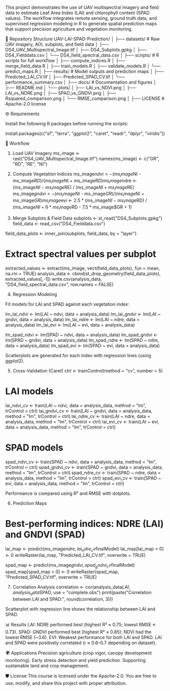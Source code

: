This project demonstrates the use of UAV multispectral imagery and field data to estimate Leaf Area Index (LAI) and chlorophyll content (SPAD values). The workflow integrates remote sensing, ground truth data, and supervised regression modeling in R to generate spatial prediction maps that support precision agriculture and vegetation monitoring.

📂 Repository Structure
UAV-LAI-SPAD-Prediction/
│
├── datasets/                # Raw UAV imagery, AOI, subplots, and field data
│   ├── DS4_UAV_Multispectral_Image.tif
│   ├── DS4_Subplots.gpkg
│   ├── DS4_Fielddata.csv
│   └── DS4_field_spectral_data.csv
│
├── scripts/                 # R scripts for full workflow
│   ├── compute_indices.R
│   ├── merge_field_data.R
│   ├── train_models.R
│   ├── validate_models.R
│   └── predict_maps.R
│
├── results/                 # Model outputs and prediction maps
│   ├── Predicted_LAI_CV.tif
│   ├── Predicted_SPAD_CV.tif
│   └── performance_summary.csv
│
├── docs/                    # Documentation and figures
│   ├── README.md
│   └── plots/
│       ├── LAI_vs_NDVI.png
│       ├── LAI_vs_NDRE.png
│       ├── SPAD_vs_GNDVI.png
│       ├── Rsquared_comparison.png
│       └── RMSE_comparison.png
│
├── LICENSE                  # Apache-2.0 license
            

⚙️ Requirements

Install the following R packages before running the scripts:

install.packages(c("sf", "terra", "ggplot2", "caret", "readr", "dplyr", "viridis"))

🚀 Workflow
1. Load UAV Imagery
ms_image <- rast("DS4_UAV_Multispectral_Image.tif")
names(ms_image) <- c("GR", "RD", "RE", "NI")

2. Compute Vegetation Indices
ms_image$ndvi  <- (ms_image$NI - ms_image$RD) / (ms_image$NI + ms_image$RD)
ms_image$ndre  <- (ms_image$NI - ms_image$RE) / (ms_image$NI + ms_image$RE)
ms_image$gndvi <- (ms_image$NI - ms_image$GR) / (ms_image$NI + ms_image$GR)
ms_image$evi   <- 2.5 * (ms_image$NI - ms_image$RD) / 
                  (ms_image$NI + 6 * ms_image$RD - 7.5 * ms_image$GR + 1)

3. Merge Subplots & Field Data
subplots   <- st_read("DS4_Subplots.gpkg")
field_data <- read_csv("DS4_Fielddata.csv")

field_data_plots <- inner_join(subplots, field_data, by = "layer")

# Extract spectral values per subplot
extracted_values <- extract(ms_image, vect(field_data_plots), fun = mean, na.rm = TRUE)
analysis_data <- cbind(st_drop_geometry(field_data_plots), extracted_values[,-1])
write.csv(analysis_data, "DS4_field_spectral_data.csv", row.names = FALSE)

4. Regression Modeling

Fit models for LAI and SPAD against each vegetation index:

lm_lai_ndvi  <- lm(LAI ~ ndvi,  data = analysis_data)
lm_lai_gndvi <- lm(LAI ~ gndvi, data = analysis_data)
lm_lai_ndre  <- lm(LAI ~ ndre,  data = analysis_data)
lm_lai_evi   <- lm(LAI ~ evi,   data = analysis_data)

lm_spad_ndvi  <- lm(SPAD ~ ndvi,  data = analysis_data)
lm_spad_gndvi <- lm(SPAD ~ gndvi, data = analysis_data)
lm_spad_ndre  <- lm(SPAD ~ ndre,  data = analysis_data)
lm_spad_evi   <- lm(SPAD ~ evi,   data = analysis_data)

Scatterplots are generated for each index with regression lines (using ggplot2).

5. Cross-Validation (Caret)
ctrl <- trainControl(method = "cv", number = 5)

# LAI models
lai_ndvi_cv  <- train(LAI ~ ndvi,  data = analysis_data, method = "lm", trControl = ctrl)
lai_gndvi_cv <- train(LAI ~ gndvi, data = analysis_data, method = "lm", trControl = ctrl)
lai_ndre_cv  <- train(LAI ~ ndre,  data = analysis_data, method = "lm", trControl = ctrl)
lai_evi_cv   <- train(LAI ~ evi,   data = analysis_data, method = "lm", trControl = ctrl)

# SPAD models
spad_ndvi_cv  <- train(SPAD ~ ndvi,  data = analysis_data, method = "lm", trControl = ctrl)
spad_gndvi_cv <- train(SPAD ~ gndvi, data = analysis_data, method = "lm", trControl = ctrl)
spad_ndre_cv  <- train(SPAD ~ ndre,  data = analysis_data, method = "lm", trControl = ctrl)
spad_evi_cv   <- train(SPAD ~ evi,   data = analysis_data, method = "lm", trControl = ctrl)


Performance is compared using R² and RMSE with dotplots.

6. Prediction Maps
# Best-performing indices: NDRE (LAI) and GNDVI (SPAD)
lai_map <- predict(ms_image$ndre, lai_ndre_cv$finalModel)
lai_map[lai_map < 0] <- 0
writeRaster(lai_map, "Predicted_LAI_CV.tif", overwrite = TRUE)

spad_map <- predict(ms_image$gndvi, spad_gndvi_cv$finalModel)
spad_map[spad_map < 0] <- 0
writeRaster(spad_map, "Predicted_SPAD_CV.tif", overwrite = TRUE)

7. Correlation Analysis
correlation <- cor(analysis_data$LAI, analysis_data$SPAD, use = "complete.obs")
print(paste("Correlation between LAI and SPAD:", round(correlation, 3)))

Scatterplot with regression line shows the relationship between LAI and SPAD.

📊 Results
LAI: NDRE performed best (highest R² ≈ 0.75; lowest RMSE ≈ 0.73).
SPAD: GNDVI performed best (highest R² ≈ 0.85); NDVI had the lowest RMSE (~3.6).
EVI: Weakest performance for both LAI and SPAD.
LAI and SPAD were positively correlated (r ≈ 0.6–0.7 depending on dataset).

🌍 Applications
Precision agriculture (crop vigor, canopy development monitoring).
Early stress detection and yield prediction.
Supporting sustainable land and crop management.

🛡️ License
This course is licensed under the Apache-2.0. You are free to use, modify, and share this project with proper attribution.
